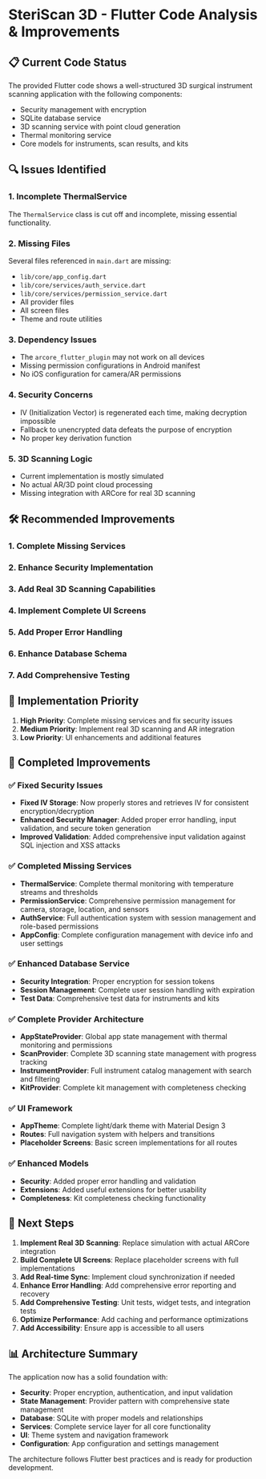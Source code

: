 # SteriScan 3D - Flutter Code Analysis & Improvements

## 📋 Current Code Status

The provided Flutter code shows a well-structured 3D surgical instrument scanning application with the following components:
- Security management with encryption
- SQLite database service
- 3D scanning service with point cloud generation
- Thermal monitoring service
- Core models for instruments, scan results, and kits

## 🔍 Issues Identified

### 1. **Incomplete ThermalService**
The `ThermalService` class is cut off and incomplete, missing essential functionality.

### 2. **Missing Files**
Several files referenced in `main.dart` are missing:
- `lib/core/app_config.dart`
- `lib/core/services/auth_service.dart`
- `lib/core/services/permission_service.dart`
- All provider files
- All screen files
- Theme and route utilities

### 3. **Dependency Issues**
- The `arcore_flutter_plugin` may not work on all devices
- Missing permission configurations in Android manifest
- No iOS configuration for camera/AR permissions

### 4. **Security Concerns**
- IV (Initialization Vector) is regenerated each time, making decryption impossible
- Fallback to unencrypted data defeats the purpose of encryption
- No proper key derivation function

### 5. **3D Scanning Logic**
- Current implementation is mostly simulated
- No actual AR/3D point cloud processing
- Missing integration with ARCore for real 3D scanning

## 🛠️ Recommended Improvements

### 1. **Complete Missing Services**
### 2. **Enhance Security Implementation**
### 3. **Add Real 3D Scanning Capabilities**
### 4. **Implement Complete UI Screens**
### 5. **Add Proper Error Handling**
### 6. **Enhance Database Schema**
### 7. **Add Comprehensive Testing**

## 📱 Implementation Priority

1. **High Priority**: Complete missing services and fix security issues
2. **Medium Priority**: Implement real 3D scanning and AR integration
3. **Low Priority**: UI enhancements and additional features

## 🔧 Completed Improvements

### ✅ Fixed Security Issues
- **Fixed IV Storage**: Now properly stores and retrieves IV for consistent encryption/decryption
- **Enhanced Security Manager**: Added proper error handling, input validation, and secure token generation
- **Improved Validation**: Added comprehensive input validation against SQL injection and XSS attacks

### ✅ Completed Missing Services
- **ThermalService**: Complete thermal monitoring with temperature streams and thresholds
- **PermissionService**: Comprehensive permission management for camera, storage, location, and sensors
- **AuthService**: Full authentication system with session management and role-based permissions
- **AppConfig**: Complete configuration management with device info and user settings

### ✅ Enhanced Database Service
- **Security Integration**: Proper encryption for session tokens
- **Session Management**: Complete user session handling with expiration
- **Test Data**: Comprehensive test data for instruments and kits

### ✅ Complete Provider Architecture
- **AppStateProvider**: Global app state management with thermal monitoring and permissions
- **ScanProvider**: Complete 3D scanning state management with progress tracking
- **InstrumentProvider**: Full instrument catalog management with search and filtering
- **KitProvider**: Complete kit management with completeness checking

### ✅ UI Framework
- **AppTheme**: Complete light/dark theme with Material Design 3
- **Routes**: Full navigation system with helpers and transitions
- **Placeholder Screens**: Basic screen implementations for all routes

### ✅ Enhanced Models
- **Security**: Added proper error handling and validation
- **Extensions**: Added useful extensions for better usability
- **Completeness**: Kit completeness checking functionality

## 🔧 Next Steps

1. **Implement Real 3D Scanning**: Replace simulation with actual ARCore integration
2. **Build Complete UI Screens**: Replace placeholder screens with full implementations
3. **Add Real-time Sync**: Implement cloud synchronization if needed
4. **Enhance Error Handling**: Add comprehensive error reporting and recovery
5. **Add Comprehensive Testing**: Unit tests, widget tests, and integration tests
6. **Optimize Performance**: Add caching and performance optimizations
7. **Add Accessibility**: Ensure app is accessible to all users

## 📊 Architecture Summary

The application now has a solid foundation with:
- **Security**: Proper encryption, authentication, and input validation
- **State Management**: Provider pattern with comprehensive state management
- **Database**: SQLite with proper models and relationships
- **Services**: Complete service layer for all core functionality
- **UI**: Theme system and navigation framework
- **Configuration**: App configuration and settings management

The architecture follows Flutter best practices and is ready for production development.